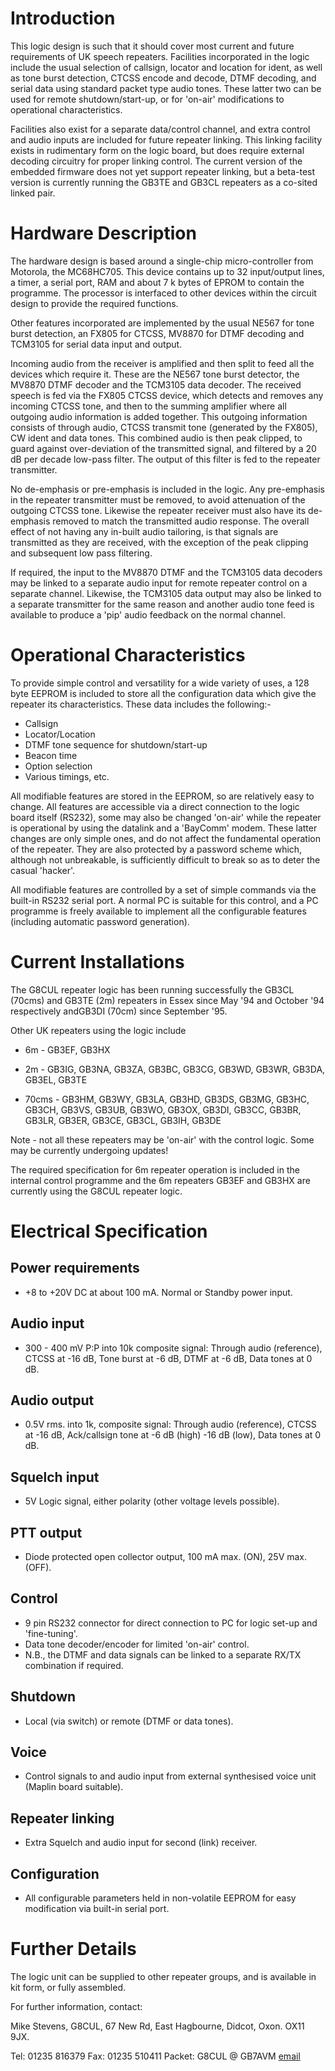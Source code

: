 # Introduction

This logic design is such that it should cover most current and future requirements of UK speech repeaters. 
Facilities incorporated in the logic include the usual selection of callsign, locator and location for ident, 
as well as tone burst detection, CTCSS encode and decode, DTMF decoding, and serial data using standard packet
type audio tones. These latter two can be used for remote shutdown/start-up, or for 'on-air' modifications to
operational characteristics.

Facilities also exist for a separate data/control channel, and extra control and audio inputs are included for
future repeater linking. This linking facility exists in rudimentary form on the logic board, but does require
external decoding circuitry for proper linking control. The current version of the embedded firmware does not 
yet support repeater linking, but a beta-test version is currently running the GB3TE and GB3CL repeaters as a 
co-sited linked pair.

# Hardware Description

The hardware design is based around a single-chip micro-controller from Motorola, the MC68HC705. This device contains up to 32 input/output lines, a timer, a serial port, RAM and about 7 k bytes of EPROM to contain the programme. The processor is interfaced to other devices within the circuit design to provide the required functions.

Other features incorporated are implemented by the usual NE567 for tone burst detection, an FX805 for CTCSS, MV8870 for DTMF decoding and TCM3105 for serial data input and output.

Incoming audio from the receiver is amplified and then split to feed all the devices which require it. These are the NE567 tone burst detector, the MV8870 DTMF decoder and the TCM3105 data decoder. The received speech is fed via the FX805 CTCSS device, which detects and removes any incoming CTCSS tone, and then to the summing amplifier where all outgoing audio information is added together. This outgoing information consists of through audio, CTCSS transmit tone (generated by the FX805), CW ident and data tones. This combined audio is then peak clipped, to guard against over-deviation of the transmitted signal, and filtered by a 20 dB per decade low-pass filter. The output of this filter is fed to the repeater transmitter.

No de-emphasis or pre-emphasis is included in the logic. Any pre-emphasis in the repeater transmitter must be removed, to avoid attenuation of the outgoing CTCSS tone. Likewise the repeater receiver must also have its de-emphasis removed to match the transmitted audio response. The overall effect of not having any in-built audio tailoring, is that signals are transmitted as they are received, with the exception of the peak clipping and subsequent low pass filtering.

If required, the input to the MV8870 DTMF and the TCM3105 data decoders may be linked to a separate audio input for remote repeater control on a separate channel. Likewise, the TCM3105 data output may also be linked to a separate transmitter for the same reason and another audio tone feed is available to produce a 'pip' audio feedback on the normal channel.

# Operational Characteristics

To provide simple control and versatility for a wide variety of uses, a 128 byte EEPROM is included to store all the configuration data which give the repeater its characteristics. These data includes the following:-

* Callsign
* Locator/Location
* DTMF tone sequence for shutdown/start-up
* Beacon time
* Option selection
*  Various timings, etc.

All modifiable features are stored in the EEPROM, so are relatively easy to change. All features are accessible via a direct connection to the logic board itself (RS232), some may also be changed 'on-air' while the repeater is operational by using the datalink and a 'BayComm' modem. These latter changes are only simple ones, and do not affect the fundamental operation of the repeater. They are also protected by a password scheme which, although not unbreakable, is sufficiently difficult to break so as to deter the casual 'hacker'.

All modifiable features are controlled by a set of simple commands via the built-in RS232 serial port. A normal PC is suitable for this control, and a PC programme is freely available to implement all the configurable features (including automatic password generation).

# Current Installations

The G8CUL repeater logic has been running successfully the GB3CL (70cms) and GB3TE (2m) repeaters in Essex since May '94 and October '94 respectively andGB3DI (70cm) since September '95.

Other UK repeaters using the logic include

* 6m - GB3EF, GB3HX

* 2m - GB3IG, GB3NA, GB3ZA, GB3BC, GB3CG, GB3WD, GB3WR, GB3DA, GB3EL, GB3TE

* 70cms - GB3HM, GB3WY, GB3LA, GB3HD, GB3DS, GB3MG, GB3HC, GB3CH, GB3VS, GB3UB, GB3WO, GB3OX, GB3DI, GB3CC, GB3BR, GB3LR, GB3ER, GB3CE, GB3CL, GB3IH, GB3DE

Note - not all these repeaters may be 'on-air' with the control logic. Some may be currently undergoing updates!

The required specification for 6m repeater operation is included in the internal control programme and the 6m repeaters GB3EF and GB3HX are currently using the G8CUL repeater logic.

# Electrical Specification

## Power requirements
* +8 to +20V DC at about 100 mA. Normal or Standby power input.
## Audio input
* 300 - 400 mV P:P into 10k composite signal:
Through audio (reference), CTCSS at -16 dB, Tone burst at -6 dB, DTMF at -6 dB, Data tones at 0 dB.
## Audio output
* 0.5V rms. into 1k, composite signal:
Through audio (reference), CTCSS at -16 dB, Ack/callsign tone at -6 dB (high) -16 dB (low), Data tones at 0 dB.
## Squelch input
* 5V Logic signal, either polarity (other voltage levels possible).
## PTT output
* Diode protected open collector output, 100 mA max. (ON), 25V max. (OFF).
## Control
* 9 pin RS232 connector for direct connection to PC for logic set-up and 'fine-tuning'.
* Data tone decoder/encoder for limited 'on-air' control.
* N.B., the DTMF and data signals can be linked to a separate RX/TX combination if required.
## Shutdown
* Local (via switch) or remote (DTMF or data tones).
## Voice
* Control signals to and audio input from external synthesised voice unit (Maplin board suitable).
## Repeater linking
* Extra Squelch and audio input for second (link) receiver.
## Configuration
* All configurable parameters held in non-volatile EEPROM for easy modification via built-in serial port.

# Further Details

The logic unit can be supplied to other repeater groups, and is available in kit form, or fully assembled.

For further information, contact:

  Mike Stevens, G8CUL,
  67 New Rd,
  East Hagbourne,
  Didcot, Oxon.
  OX11 9JX.

Tel: 01235 816379
Fax: 01235 510411
Packet: G8CUL @ GB7AVM
[email](mailto:mpstevens@iee.org)
